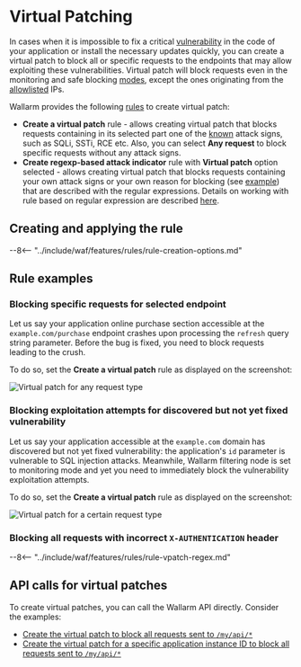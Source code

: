 [img-vpatch-example1]:      ../../images/user-guides/rules/vpatch-rule-1.png
[img-vpatch-example2]:      ../../images/user-guides/rules/vpatch-rule-2.png
[img-regex-example1]:       ../../images/user-guides/rules/regex-rule-1.png
[rule-creation-options]:    ../../user-guides/events/analyze-attack.md#analyze-requests-in-an-event
[request-processing]:       ../../user-guides/rules/request-processing.md

# Virtual Patching

In cases when it is impossible to fix a critical [vulnerability](../../user-guides/vulnerabilities.md) in the code of your application or install the necessary updates quickly, you can create a virtual patch to block all or specific requests to the endpoints that may allow exploiting these vulnerabilities. Virtual patch will block requests even in the monitoring and safe blocking [modes](../../admin-en/configure-wallarm-mode.md), except the ones originating from the [allowlisted](../ip-lists/overview.md) IPs.

Wallarm provides the following [rules](../../user-guides/rules/rules.md) to create virtual patch:

* **Create a virtual patch** rule - allows creating virtual patch that blocks requests containing in its selected part one of the [known](../../attacks-vulns-list.md) attack signs, such as SQLi, SSTi, RCE etc. Also, you can select **Any request** to block specific requests without any attack signs.
* **Create regexp-based attack indicator** rule with **Virtual patch** option selected - allows creating virtual patch that blocks requests containing your own attack signs or your own reason for blocking (see [example](#blocking-all-requests-with-incorrect-x-authentication-header)) that are described with the regular expressions. Details on working with rule based on regular expression are described [here](../../user-guides/rules/regex-rule.md).

## Creating and applying the rule

--8<-- "../include/waf/features/rules/rule-creation-options.md"

## Rule examples

### Blocking specific requests for selected endpoint

Let us say your application online purchase section accessible at the `example.com/purchase` endpoint crashes upon processing the `refresh` query string parameter. Before the bug is fixed, you need to block requests leading to the crush.

To do so, set the **Create a virtual patch** rule as displayed on the screenshot:

![Virtual patch for any request type][img-vpatch-example2]

### Blocking exploitation attempts for discovered but not yet fixed vulnerability

Let us say your application accessible at the `example.com` domain has discovered but not yet fixed vulnerability: the application's `id` parameter is vulnerable to SQL injection attacks. Meanwhile, Wallarm filtering node is set to monitoring mode and yet you need to immediately block the vulnerability exploitation attempts.

To do so, set the **Create a virtual patch** rule as displayed on the screenshot:

![Virtual patch for a certain request type][img-vpatch-example1]

### Blocking all requests with incorrect `X-AUTHENTICATION` header

--8<-- "../include/waf/features/rules/rule-vpatch-regex.md"

## API calls for virtual patches

To create virtual patches, you can call the Wallarm API directly. Consider the examples:

* [Create the virtual patch to block all requests sent to `/my/api/*`](../../api/request-examples.md#create-the-virtual-patch-to-block-all-requests-sent-to-myapi)
* [Create the virtual patch for a specific application instance ID to block all requests sent to `/my/api/*`](../../api/request-examples.md#create-the-virtual-patch-for-a-specific-application-instance-id-to-block-all-requests-sent-to-myapi)
